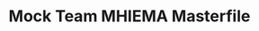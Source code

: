 ---
title: Mock Team MHIEMA Masterfile
redirect_to: https://docs.google.com/spreadsheets/d/1rMnJE_PogZM5a4VZVnbSO0ZbtUNp9EBwxlk60IrFwGs/edit#gid=438765629
redirect_from: 
  - /MockMHIEMAMasterfile
  - /mockmhiemamasterfile
---